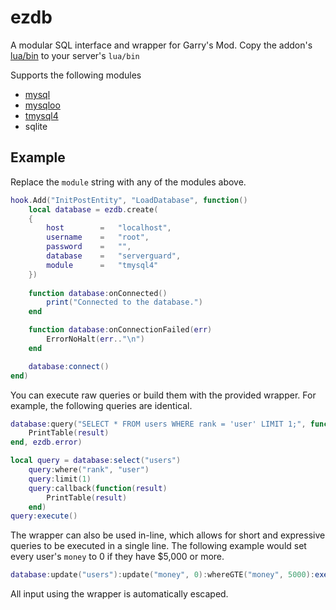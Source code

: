 # ezdb
A modular SQL interface and wrapper for Garry's Mod. Copy the addon's [lua/bin](lua/bin) to your server's `lua/bin`

Supports the following modules

* [mysql](https://facepunch.com/showthread.php?t=1490075)
* [mysqloo](https://facepunch.com/showthread.php?t=1357773)
* [tmysql4](https://facepunch.com/showthread.php?t=1442438)
* sqlite

## Example
Replace the `module` string with any of the modules above.

```lua
hook.Add("InitPostEntity", "LoadDatabase", function()	
	local database = ezdb.create(
	{
		host 		= 	"localhost",
		username 	= 	"root",
		password 	= 	"",
		database 	= 	"serverguard",
		module 		= 	"tmysql4"
	})
	
	function database:onConnected()
		print("Connected to the database.")
	end

	function database:onConnectionFailed(err)
		ErrorNoHalt(err.."\n")
	end

	database:connect()
end)
```

You can execute raw queries or build them with the provided wrapper. For example, the following queries are identical.

```lua
database:query("SELECT * FROM users WHERE rank = 'user' LIMIT 1;", function(result)
	PrintTable(result)
end, ezdb.error)
```

```lua
local query = database:select("users")
	query:where("rank", "user")
	query:limit(1)
	query:callback(function(result)
		PrintTable(result)
	end)
query:execute()
```

The wrapper can also be used in-line, which allows for short and expressive queries to be executed in a single line. The following example would set every user's `money` to 0 if they have $5,000 or more.

```lua
database:update("users"):update("money", 0):whereGTE("money", 5000):execute()
```

All input using the wrapper is automatically escaped.

